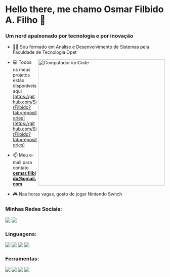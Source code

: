 <h1>Hello there, me chamo Osmar Filbido A. Filho 🖖</h1>
<h3>Um nerd apaixonado por tecnologia e por inovação</h3>

<!-- <p align="left"> <img src="https://komarev.com/ghpvc/?username=SirFilbido&label=Profile%20views&color=0e75b6&style=flat" alt="SirFilbido" /> </p> -->

- 👨‍🎓 Sou formado em Análise e Desenvolvimento de Sistemas pela Faculdade de Tecnologia Opet

<img src="https://raw.githubusercontent.com/MicaelliMedeiros/micaellimedeiros/master/image/computer-illustration.png" min-width="400px" max-width="400px" width="400px" align="right" alt="Computador iuriCode">

- 💻 Todos os meus projetos estão disponíveis aqui [https://github.com/SirFilbido?tab=repositories](https://github.com/SirFilbido?tab=repositories)

- 📫 Meu e-mail para contato **osmar.filbido@gmail.com**

- 🎮 Nas horas vagas, gosto de jogar Nintendo Switch

<h3 align="left">Minhas Redes Sociais:</h3>
<a href="https://www.linkedin.com/in/osmarfilbido/"> <img src="https://img.shields.io/badge/LinkedIn-0077B5?style=for-the-badge&logo=linkedin&logoColor=white" /></a>
<a href="https://www.instagram.com/sirfilbido/"><img src="https://img.shields.io/badge/Instagram-E4405F?style=for-the-badge&logo=instagram&logoColor=white" /></a>

<h3 align="left">Linguagens:</h3>
<div>
  <img src="https://img.shields.io/badge/Android-3DDC84?style=for-the-badge&logo=android&logoColor=white" />
  <img src="https://img.shields.io/badge/Kotlin-0095D5?&style=for-the-badge&logo=kotlin&logoColor=white" />
<!--   <img src="https://img.shields.io/badge/iOS-000000?style=for-the-badge&logo=ios&logoColor=white" />
  <img src="https://img.shields.io/badge/Swift-FA7343?style=for-the-badge&logo=swift&logoColor=white" /> -->
  <img src="https://img.shields.io/badge/Dart-0175C2?style=for-the-badge&logo=dart&logoColor=white" />
  <img src="https://img.shields.io/badge/Flutter-02569B?style=for-the-badge&logo=flutter&logoColor=white" />
</div>

<h3 align="left">Ferramentas:</h3>
<div>
  <img src="https://img.shields.io/badge/Firebase-F29D0C?style=for-the-badge&logo=firebase&logoColor=white" />
  <img src="https://img.shields.io/badge/Jira-0052CC?style=for-the-badge&logo=firebase&logoColor=white" />
  <img src="https://img.shields.io/badge/Android_Studio-3DDC84?style=for-the-badge&logo=firebase&logoColor=white" />
  <img src="https://img.shields.io/badge/Visual_Studio_Code-0078D4?style=for-the-badge&logo=firebase&logoColor=white" />
<!--   <img src="https://img.shields.io/badge/Xcode-007ACC?style=for-the-badge&logo=firebase&logoColor=white" /> -->
</div>

